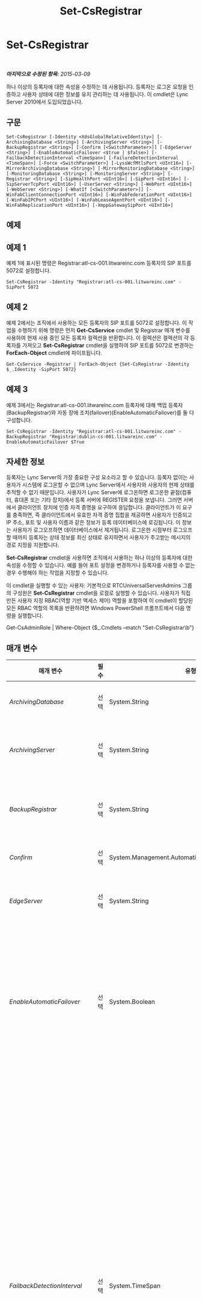 ﻿---
title: Set-CsRegistrar
TOCTitle: Set-CsRegistrar
ms:assetid: e0c31acc-179c-4423-910e-8bd7807e6489
ms:mtpsurl: https://technet.microsoft.com/ko-kr/library/Gg398993(v=OCS.15)
ms:contentKeyID: 49305295
ms.date: 08/24/2015
mtps_version: v=OCS.15
ms.translationtype: HT
---

# Set-CsRegistrar

 

_**마지막으로 수정된 항목:** 2015-03-09_

하나 이상의 등록자에 대한 속성을 수정하는 데 사용됩니다. 등록자는 로그온 요청을 인증하고 사용자 상태에 대한 정보를 유지 관리하는 데 사용됩니다. 이 cmdlet은 Lync Server 2010에서 도입되었습니다.

## 구문

    Set-CsRegistrar [-Identity <XdsGlobalRelativeIdentity>] [-ArchivingDatabase <String>] [-ArchivingServer <String>] [-BackupRegistrar <String>] [-Confirm [<SwitchParameter>]] [-EdgeServer <String>] [-EnableAutomaticFailover <$true | $false>] [-FailbackDetectionInterval <TimeSpan>] [-FailureDetectionInterval <TimeSpan>] [-Force <SwitchParameter>] [-LyssWcfMtlsPort <UInt16>] [-MirrorArchivingDatabase <String>] [-MirrorMonitoringDatabase <String>] [-MonitoringDatabase <String>] [-MonitoringServer <String>] [-Registrar <String>] [-SipHealthPort <UInt16>] [-SipPort <UInt16>] [-SipServerTcpPort <UInt16>] [-UserServer <String>] [-WebPort <UInt16>] [-WebServer <String>] [-WhatIf [<SwitchParameter>]] [-WinFabClientConnectionPort <UInt16>] [-WinFabFederationPort <UInt16>] [-WinFabIPCPort <UInt16>] [-WinFabLeaseAgentPort <UInt16>] [-WinFabReplicationPort <UInt16>] [-XmppGatewaySipPort <UInt16>]

## 예제

## 예제 1

예제 1에 표시된 명령은 Registrar:atl-cs-001.litwareinc.com 등록자의 SIP 포트를 5072로 설정합니다.

    Set-CsRegistrar -Identity "Registrar:atl-cs-001.litwareinc.com" -SipPort 5072

## 예제 2

예제 2에서는 조직에서 사용하는 모든 등록자의 SIP 포트를 5072로 설정합니다. 이 작업을 수행하기 위해 명령은 먼저 **Get-CsService** cmdlet 및 Registrar 매개 변수를 사용하여 현재 사용 중인 모든 등록자 컬렉션을 반환합니다. 이 컬렉션은 컬렉션의 각 등록자를 가져오고 **Set-CsRegistrar** cmdlet을 실행하여 SIP 포트를 5072로 변경하는 **ForEach-Object** cmdlet에 파이프됩니다.

    Get-CsService -Registrar | ForEach-Object {Set-CsRegistrar -Identity $_.Identity -SipPort 5072}

## 예제 3

예제 3에서는 Registrar:atl-cs-001.litwareinc.com 등록자에 대해 백업 등록자(BackupRegistrar)와 자동 장애 조치(failover)(EnableAutomaticFailover)를 둘 다 구성합니다.

    Set-CsRegistrar -Identity "Registrar:atl-cs-001.litwareinc.com" -BackupRegistrar "Registrar:dublin-cs-001.litwareinc.com" -EnableAutomaticFailover $True

## 자세한 정보

등록자는 Lync Server의 가장 중요한 구성 요소라고 할 수 있습니다. 등록자 없이는 사용자가 시스템에 로그온할 수 없으며 Lync Server에서 사용자와 사용자의 현재 상태를 추적할 수 없기 때문입니다. 사용자가 Lync Server에 로그온하면 로그온한 끝점(컴퓨터, 휴대폰 또는 기타 장치)에서 등록 서버에 REGISTER 요청을 보냅니다. 그러면 서버에서 클라이언트 장치에 인증 자격 증명을 요구하여 응답합니다. 클라이언트가 이 요구를 충족하면, 즉 클라이언트에서 유효한 자격 증명 집합을 제공하면 사용자가 인증되고 IP 주소, 포트 및 사용자 이름과 같은 정보가 등록 데이터베이스에 로깅됩니다. 이 정보는 사용자가 로그오프하면 데이터베이스에서 제거됩니다. 로그온한 시점부터 로그오프할 때까지 등록자는 상태 정보를 최신 상태로 유지하면서 사용자가 주고받는 메시지의 경로 지정을 지원합니다.

**Set-CsRegistrar** cmdlet을 사용하면 조직에서 사용하는 하나 이상의 등록자에 대한 속성을 수정할 수 있습니다. 예를 들어 포트 설정을 변경하거나 등록자를 사용할 수 없는 경우 수행해야 하는 작업을 지정할 수 있습니다.

이 cmdlet을 실행할 수 있는 사용자: 기본적으로 RTCUniversalServerAdmins 그룹의 구성원은 **Set-CsRegistrar** cmdlet을 로컬로 실행할 수 있습니다. 사용자가 직접 만든 사용자 지정 RBAC(역할 기반 액세스 제어) 역할을 포함하여 이 cmdlet이 할당된 모든 RBAC 역할의 목록을 반환하려면 Windows PowerShell 프롬프트에서 다음 명령을 실행합니다.

Get-CsAdminRole | Where-Object {$\_.Cmdlets –match "Set-CsRegistrar\\b"}

## 매개 변수


<table>
<colgroup>
<col style="width: 25%" />
<col style="width: 25%" />
<col style="width: 25%" />
<col style="width: 25%" />
</colgroup>
<thead>
<tr class="header">
<th>매개 변수</th>
<th>필수</th>
<th>유형</th>
<th>설명</th>
</tr>
</thead>
<tbody>
<tr class="odd">
<td><p><em>ArchivingDatabase</em></p></td>
<td><p>선택</p></td>
<td><p>System.String</p></td>
<td><p>보관 서비스에서 사용하는 데이터베이스의 서비스 ID입니다.</p></td>
</tr>
<tr class="even">
<td><p><em>ArchivingServer</em></p></td>
<td><p>선택</p></td>
<td><p>System.String</p></td>
<td><p>등록자와 연결할 보관 서버의 서비스 위치입니다(예: -ArchivingServer &quot;ArchivingServer:atl-cs-001.litwareinc.com&quot;).</p></td>
</tr>
<tr class="odd">
<td><p><em>BackupRegistrar</em></p></td>
<td><p>선택</p></td>
<td><p>System.String</p></td>
<td><p>등록자를 사용할 수 없는 경우에 사용할 이 등록자의 서비스 위치입니다(예: -BackupRegistrar &quot;Registrar:dublin-cs-001.litwareinc.com&quot;).</p></td>
</tr>
<tr class="even">
<td><p><em>Confirm</em></p></td>
<td><p>선택</p></td>
<td><p>System.Management.Automation.SwitchParameter</p></td>
<td><p>명령을 실행하기 전에 확인 메시지를 표시합니다.</p></td>
</tr>
<tr class="odd">
<td><p><em>EdgeServer</em></p></td>
<td><p>선택</p></td>
<td><p>System.String</p></td>
<td><p>등록자와 연결할 에지 서버의 서비스 위치입니다(예: -EdgeServer &quot;EdgeServer:atl-edge-001.litwareinc.com&quot;).</p></td>
</tr>
<tr class="even">
<td><p><em>EnableAutomaticFailover</em></p></td>
<td><p>선택</p></td>
<td><p>System.Boolean</p></td>
<td><p>True이면 기본 등록자를 사용할 수 없을 때마다 백업 등록자를 사용하고, False이면 기본 등록자를 사용할 수 없는 경우 백업 등록자를 사용하지 않습니다.</p>
<p>이 매개 변수는 백업 등록자에 등록된 사용자에게도 영향을 줍니다. 이 매개 변수를 True로 설정하면 이러한 사용자는 백업 등록자에서 삭제된 후 기본 등록자를 사용할 수 있을 때 이 등록자에 다시 등록됩니다.</p></td>
</tr>
<tr class="odd">
<td><p><em>FailbackDetectionInterval</em></p></td>
<td><p>선택</p></td>
<td><p>System.TimeSpan</p></td>
<td><p>이전에 사용할 수 없던 등록자를 현재 사용할 수 있는지 확인하기 전에 시스템이 대기하게 될 시간을 지정합니다. EnableAutomaticFailover를 True로 설정한 경우 등록자를 사용할 수 없게 될 때마다 시스템이 백업 등록자로 장애 조치(failover)됩니다. 따라서 시스템은 실패한 등록자에 로그온된 사용자를 가져가 백업 등록자에 로그온시킵니다.</p>
<p>FailbackDetectionInterval 속성은 시스템이 원래 등록자를 다시 사용할 수 있는지 확인하기 전에 대기하게 될 시간을 지정합니다. 다시 사용할 수 있는 경우 Lync Server가 해당 등록자로 &quot;장애 복구(failback)&quot;를 시도합니다. 장애 복구(failback)는 처음에 사용한 등록자로 다시 전환함을 의미합니다. 즉, 사용자를 다시 원래 등록자에 로그온시킵니다.</p>
<p>Failback(장애 복구)은 자동 프로세스로만 수행됩니다. 한 등록자에서 다른 등록자로 수동으로 Failback(장애 복구)을 수행할 수는 없습니다.</p>
<p>검색 간격은 30초에서 84,400초(24시간) 사이의 임의 값으로 설정할 수 있습니다. 시간 간격을 지정할 때는 시간:분:초 형식을 사용합니다. 예를 들어 - FailbackDetectionInterval 01:15:00은 간격을 1시간 15분으로 설정합니다.</p>
<p>백업 등록자를 지정하지 않은 경우에는 이 매개 변수를 사용할 수 없습니다.</p></td>
</tr>
<tr class="even">
<td><p><em>FailureDetectionInterval</em></p></td>
<td><p>선택</p></td>
<td><p>System.TimeSpan</p></td>
<td><p>등록자를 사용할 수 없음을 결정하기 전에 시스템에서 대기할 시간 간격을 지정합니다. EnableAutomaticFailover가 True로 설정된 경우 시스템이 백업 등록자에 대해 사용자 로그온을 시도합니다.</p>
<p>검색 간격은 30초에서 84,400초(24시간) 사이의 임의 값으로 설정할 수 있습니다. 시간 간격을 지정할 때는 시간:분:초 형식을 사용합니다. 예를 들어 - FailureDetectionInterval 01:15:00은 간격을 1시간 15분으로 설정합니다.</p>
<p>백업 등록자를 지정하지 않은 경우에는 이 매개 변수를 사용할 수 없습니다.</p></td>
</tr>
<tr class="odd">
<td><p><em>Force</em></p></td>
<td><p>선택</p></td>
<td><p>System.Management.Automation.SwitchParameter</p></td>
<td><p>명령을 실행할 때 발생할 수 있는 심각하지 않은 오류 메시지를 표시하지 않습니다.</p></td>
</tr>
<tr class="even">
<td><p><em>Identity</em></p></td>
<td><p>선택</p></td>
<td><p>Microsoft.Rtc.Management.Xds.XdsGlobalRelativeIdentity</p></td>
<td><p>수정할 등록자의 서비스 위치입니다(예: -Identity &quot;Registrar:atl-cs-001.litwareinc.com&quot;).</p>
<p>이제 등록자를 지정할 때 접두사 &quot;Registrar:&quot;를 남겨 둘 수 있습니다(예: -Identity &quot;atl-cs-001.litwareinc.com&quot;).</p></td>
</tr>
<tr class="odd">
<td><p><em>LyssWcfMtlsPort</em></p></td>
<td><p>선택</p></td>
<td><p>System.UInt16</p></td>
<td><p>LYSS(Lync 저장소 서비스)에서 사용하는 포트입니다. 기본값은 5077입니다.</p></td>
</tr>
<tr class="even">
<td><p><em>MirrorArchivingDatabase</em></p></td>
<td><p>선택</p></td>
<td><p>System.String</p></td>
<td><p>보관 서비스에서 사용하는 미러 데이터베이스의 서비스 ID입니다.</p></td>
</tr>
<tr class="odd">
<td><p><em>MirrorMonitoringDatabase</em></p></td>
<td><p>선택</p></td>
<td><p>System.String</p></td>
<td><p>모니터링 서비스에서 사용하는 미러 데이터베이스의 서비스 ID입니다.</p></td>
</tr>
<tr class="even">
<td><p><em>MonitoringDatabase</em></p></td>
<td><p>선택</p></td>
<td><p>System.String</p></td>
<td><p>등록자와 연결된 모니터링 데이터베이스의 서비스 ID입니다.</p></td>
</tr>
<tr class="odd">
<td><p><em>MonitoringServer</em></p></td>
<td><p>선택</p></td>
<td><p>System.String</p></td>
<td><p>등록자와 연결할 모니터링 서버의 서비스 위치입니다(예: -MonitoringServer &quot;MonitoringServer:atl-cs-001.litwareinc.com&quot;).</p></td>
</tr>
<tr class="even">
<td><p><em>Registrar</em></p></td>
<td><p>선택</p></td>
<td><p>System.String</p></td>
<td><p>등록자의 서비스 위치입니다</p></td>
</tr>
<tr class="odd">
<td><p><em>SipHealthPort</em></p></td>
<td><p>선택</p></td>
<td><p>System.UInt16</p></td>
<td><p>서버 상태를 모니터링하는 데 사용되는 포트입니다.</p></td>
</tr>
<tr class="even">
<td><p><em>SipPort</em></p></td>
<td><p>선택</p></td>
<td><p>System.UInt16</p></td>
<td><p>SIP(Session Initiation Protocol) 트래픽에 사용되는 포트입니다.</p></td>
</tr>
<tr class="odd">
<td><p><em>SipServerTcpPort</em></p></td>
<td><p>선택</p></td>
<td><p>System.UInt16</p></td>
<td><p>SIP 수신 대기 포트입니다. 기본값은 5060입니다.</p></td>
</tr>
<tr class="even">
<td><p><em>UserServer</em></p></td>
<td><p>선택</p></td>
<td><p>System.String</p></td>
<td><p>등록자와 연결할 사용자 서비스 서버의 서비스 위치입니다(예: -UserServer &quot;UserServer:atl-cs-001.litwareinc.com&quot;).</p></td>
</tr>
<tr class="odd">
<td><p><em>WebPort</em></p></td>
<td><p>선택</p></td>
<td><p>System.UInt16</p></td>
<td><p>웹 서버와 통신하는 데 사용되는 포트입니다.</p></td>
</tr>
<tr class="even">
<td><p><em>WebServer</em></p></td>
<td><p>선택</p></td>
<td><p>System.String</p></td>
<td><p>등록자와 연결할 웹 서버의 서비스 위치입니다(예: -WebServer &quot;WebServer:atl-cs-001.litwareinc.com&quot;).</p></td>
</tr>
<tr class="odd">
<td><p><em>WhatIf</em></p></td>
<td><p>선택</p></td>
<td><p>System.Management.Automation.SwitchParameter</p></td>
<td><p>명령을 실제로 실행하지 않고도 명령이 실행될 경우 발생할 수 있는 현상을 설명합니다.</p></td>
</tr>
<tr class="even">
<td><p><em>WinFabClientConnectionPort</em></p></td>
<td><p>선택</p></td>
<td><p>System.UInt16</p></td>
<td><p>Windows Fabric에 대한 클라이언트 연결에 사용되는 포트입니다. 기본값은 5092입니다.</p></td>
</tr>
<tr class="odd">
<td><p><em>WinFabFederationPort</em></p></td>
<td><p>선택</p></td>
<td><p>System.UInt16</p></td>
<td><p>Windows Fabric 페더레이션에 사용되는 포트입니다. 페더레이션이란 Windows Fabric에서 메시지를 라우팅하는 프로세스를 지칭합니다. 기본값은 5090입니다.</p></td>
</tr>
<tr class="even">
<td><p><em>WinFabIPCPort</em></p></td>
<td><p>선택</p></td>
<td><p>System.UInt16</p></td>
<td><p>Windows Fabric에서 IPC(프로세스 간 통신)에 사용하는 포트입니다. IPC는 프로세스의 여러 스레드가 데이터를 교환할 수 있도록 하는 기술입니다. 기본값은 5093입니다.</p></td>
</tr>
<tr class="odd">
<td><p><em>WinFabLeaseAgentPort</em></p></td>
<td><p>선택</p></td>
<td><p>System.UInt16</p></td>
<td><p>Windows Fabric 임대 에이전트가 사용하는 포트입니다. 임대 에이전트는 커널 수준 임대 드라이버와 상호 작용하는 데 사용됩니다. 기본값은 5091입니다.</p></td>
</tr>
<tr class="even">
<td><p><em>WinFabReplicationPort</em></p></td>
<td><p>선택</p></td>
<td><p>System.UInt16</p></td>
<td><p>Windows Fabric 복제에 사용되는 포트입니다. Lync Server 2013에서는 Windows Fabric을 사용하여 등록자 풀 내의 모든 프런트 엔드 서버로 전화 회의 디렉터리를 복제합니다. 기본값은 5094입니다.</p></td>
</tr>
<tr class="odd">
<td><p><em>XmppGatewaySipPort</em></p></td>
<td><p>선택</p></td>
<td><p>System.UInt16</p></td>
<td><p>등록자와 연결된 XMPP 게이트웨이에서 사용하는 포트입니다. XMPP(Extensible Messaging and Presence Protocol)는 XML을 사용하여 메시지를 교환하기 위한 개방형 표준 통신 프로토콜입니다. 허용 파트너는 해당 사용자가 Lync Server 사용자와 메신저 대화 및 현재 상태 정보를 교환할 수 있는 메신저 및 현재 상태 공급자입니다. 기본값은 5098입니다.</p></td>
</tr>
</tbody>
</table>


## 입력 형식

없음. **Set-CsRegistrar** cmdlet은 파이프라인된 입력을 허용하지 않습니다.

## 반환 형식

**Set-CsRegistrar** cmdlet은 개체나 값을 반환하지 않습니다. 대신 이 명령은 Microsoft.Rtc.Management.Xds.DisplayRegistrar 개체의 기존 인스턴스를 수정합니다.

## 참고 항목

#### 기타 리소스

[Get-CsService](get-csservice.md)

